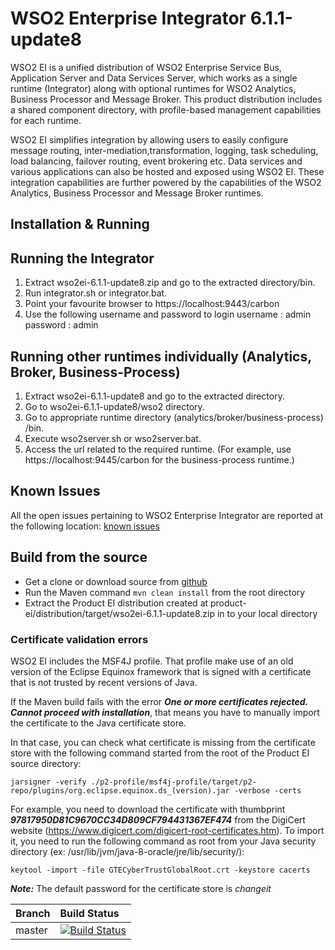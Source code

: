 # WSO2 Enterprise Integrator 6.1.1-update8
WSO2 EI is a unified distribution of WSO2 Enterprise Service Bus, Application Server and Data Services Server, which works as a single runtime (Integrator) along with optional runtimes for WSO2 Analytics, Business Processor and Message Broker. This product distribution includes a shared component directory, with profile-based management capabilities for each runtime.

WSO2 EI simplifies integration by allowing users to easily configure message routing, inter-mediation,transformation, logging, task scheduling, load balancing, failover routing, event brokering etc. Data services and various applications can also be hosted and exposed using WSO2 EI. These integration capabilities are further powered by the capabilities of the WSO2 Analytics, Business Processor and Message Broker runtimes.

## Installation & Running
## Running the Integrator
1. Extract  wso2ei-6.1.1-update8.zip and go to the extracted directory/bin.
2. Run integrator.sh or integrator.bat.
3. Point your favourite browser to  https://localhost:9443/carbon
4. Use the following username and password to login
   username : admin
   password : admin
   
## Running other runtimes individually (Analytics, Broker, Business-Process)
1. Extract wso2ei-6.1.1-update8 and go to the extracted directory.
2. Go to wso2ei-6.1.1-update8/wso2 directory.
3. Go to appropriate runtime directory (analytics/broker/business-process) /bin.
4. Execute wso2server.sh or wso2server.bat.
3. Access the url related to the required runtime. (For example, use https://localhost:9445/carbon for the business-process runtime.)

## Known Issues
All the open issues pertaining to WSO2 Enterprise Integrator are reported at the following location:
[known issues](https://github.com/wso2/product-ei/issues)

## Build from the source
- Get a clone or download source from [github](https://github.com/wso2/product-ei)
- Run the Maven command ``mvn clean install`` from the root directory
- Extract the Product EI distribution created at product-ei/distribution/target/wso2ei-6.1.1-update8.zip in to your
local directory

### Certificate validation errors
WSO2 EI includes the MSF4J profile. That profile make use of an old version of the Eclipse Equinox framework that is signed with a certificate that is not trusted by recent versions of Java.

If the Maven build fails with the error ***One or more certificates rejected. Cannot proceed with installation***, that means you have to manually import the certificate to the Java certificate store.

In that case, you can check what certificate is missing from the certificate store with the following command started from the root of the Product EI source directory:

```jarsigner -verify ./p2-profile/msf4j-profile/target/p2-repo/plugins/org.eclipse.equinox.ds_(version).jar -verbose -certs```

For example, you need to download the certificate with thumbprint ***97817950D81C9670CC34D809CF794431367EF474*** from the DigiCert website (https://www.digicert.com/digicert-root-certificates.htm). To import it, you need to run the following command as root from your Java security directory (ex: /usr/lib/jvm/java-8-oracle/jre/lib/security/):

```keytool -import -file GTECyberTrustGlobalRoot.crt -keystore cacerts```

***Note:*** The default password for the certificate store is *changeit*

|  Branch | Build Status |
| :------------ |:-------------
| master      | [![Build Status](https://wso2.org/jenkins/job/products/job/product-ei/badge/icon)](https://wso2.org/jenkins/job/products/job/product-ei) |
